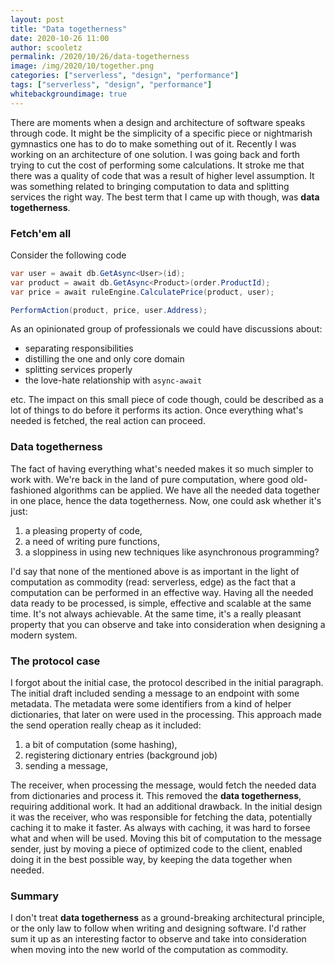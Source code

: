 ```yaml
---
layout: post
title: "Data togetherness"
date: 2020-10-26 11:00
author: scooletz
permalink: /2020/10/26/data-togetherness
image: /img/2020/10/together.png
categories: ["serverless", "design", "performance"]
tags: ["serverless", "design", "performance"]
whitebackgroundimage: true
---
```


There are moments when a design and architecture of software speaks  through code. It might be the simplicity of a specific piece or  nightmarish gymnastics one has to do to make something out of it. Recently I was working on an architecture of one solution. I was going  back and forth trying to cut the cost of performing some calculations. It stroke me that there was a quality of code that was a  result of higher level assumption. It was something related to bringing computation to data and splitting services the right way. The best term that I came up with though, was **data togetherness**.

### Fetch'em all

Consider the following code

```csharp
var user = await db.GetAsync<User>(id);
var product = await db.GetAsync<Product>(order.ProductId);
var price = await ruleEngine.CalculatePrice(product, user);

PerformAction(product, price, user.Address);
```

As an opinionated group of professionals we could have discussions about:

- separating responsibilities
- distilling the one and only core domain
- splitting services properly
- the love-hate relationship with `async-await`

etc. The impact on this small piece of code though, could be described as a lot of things to do before it performs its action. Once everything what's needed is fetched, the real action can proceed.

### Data togetherness

The fact of having everything what's needed makes it so much simpler to work with. We're back in the land of pure computation, where good old-fashioned algorithms can be applied. We have all the needed data together in one place, hence the data togetherness. Now, one could ask whether it's just:

1. a pleasing property of code,
1. a need of writing pure functions,
1. a sloppiness in using new techniques like asynchronous programming?

I'd say that none of the mentioned above is as important in the light of computation as commodity (read: serverless, edge) as the fact that a computation can be performed in an effective way. Having all the needed data ready to be processed, is simple, effective and scalable at the same time. It's not always achievable. At the same time, it's a really pleasant property that you can observe and take into consideration when designing a modern system.

### The protocol case

I forgot about the initial case, the protocol described in the initial paragraph. The initial draft included sending a message to an endpoint with some metadata. The metadata were some identifiers from a kind of helper dictionaries, that later on were used in the processing. This approach made the send operation really cheap as it included:

1. a bit of computation (some hashing),
1. registering dictionary entries (background job)
1. sending a message,

The receiver, when processing the message, would fetch the needed data from dictionaries and process it. This removed the **data togetherness**, requiring additional work. It had an additional drawback. In the initial design it was the receiver, who was responsible for fetching the data, potentially caching it to make it faster. As always with caching, it was hard to forsee what and when will be used. Moving this bit of computation to the message sender, just by moving a piece of optimized code to the client, enabled doing it in the best possible way, by keeping the data together when needed.

### Summary

I don't treat **data togetherness** as a ground-breaking architectural principle, or the only law to follow when writing and designing software. I'd rather sum it up as an interesting factor to observe and take into consideration when moving into the new world of the computation as commodity.